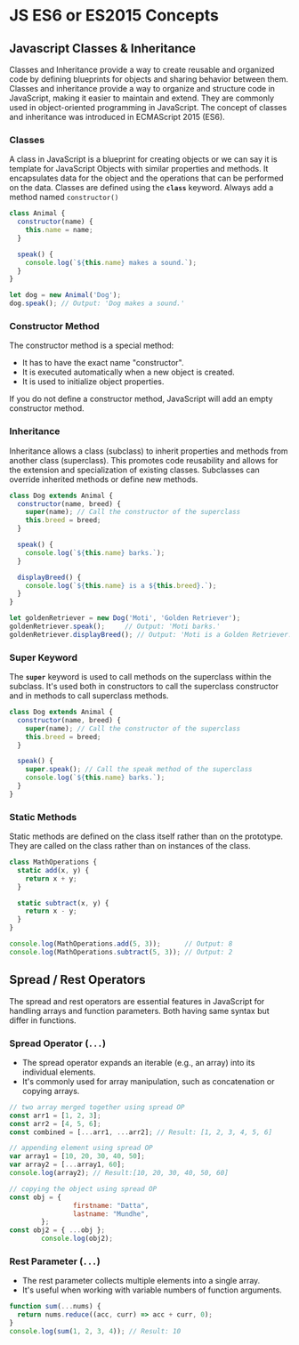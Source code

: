 # JS ES6 or ES2015 Concepts

## Javascript Classes & Inheritance

Classes and Inheritance provide a way to create reusable and organized code by defining blueprints for objects and sharing behavior between them. Classes and inheritance provide a way to organize and structure code in JavaScript, making it easier to maintain and extend. They are commonly used in object-oriented programming in JavaScript. The concept of classes and inheritance was introduced in ECMAScript 2015 (ES6).

### Classes

A class in JavaScript is a blueprint for creating objects or we can say it is template for JavaScript Objects with similar properties and methods. It encapsulates data for the object and the operations that can be performed on the data. Classes are defined using the **`class`** keyword. Always add a method named `constructor()`

```jsx
class Animal {
  constructor(name) {
    this.name = name;
  }

  speak() {
    console.log(`${this.name} makes a sound.`);
  }
}

let dog = new Animal('Dog');
dog.speak(); // Output: 'Dog makes a sound.'

```

### **Constructor Method**

The constructor method is a special method:

- It has to have the exact name "constructor".
- It is executed automatically when a new object is created.
- It is used to initialize object properties.

If you do not define a constructor method, JavaScript will add an empty constructor method.

### **Inheritance**

Inheritance allows a class (subclass) to inherit properties and methods from another class (superclass). This promotes code reusability and allows for the extension and specialization of existing classes. Subclasses can override inherited methods or define new methods.

```jsx
class Dog extends Animal {
  constructor(name, breed) {
    super(name); // Call the constructor of the superclass
    this.breed = breed;
  }

  speak() {
    console.log(`${this.name} barks.`);
  }

  displayBreed() {
    console.log(`${this.name} is a ${this.breed}.`);
  }
}

let goldenRetriever = new Dog('Moti', 'Golden Retriever');
goldenRetriever.speak();     // Output: 'Moti barks.'
goldenRetriever.displayBreed(); // Output: 'Moti is a Golden Retriever.'

```

### **Super Keyword**

The **`super`** keyword is used to call methods on the superclass within the subclass. It's used both in constructors to call the superclass constructor and in methods to call superclass methods.

```jsx
class Dog extends Animal {
  constructor(name, breed) {
    super(name); // Call the constructor of the superclass
    this.breed = breed;
  }

  speak() {
    super.speak(); // Call the speak method of the superclass
    console.log(`${this.name} barks.`);
  }
}

```

### **Static Methods**

Static methods are defined on the class itself rather than on the prototype. They are called on the class rather than on instances of the class.

```jsx
class MathOperations {
  static add(x, y) {
    return x + y;
  }

  static subtract(x, y) {
    return x - y;
  }
}

console.log(MathOperations.add(5, 3));      // Output: 8
console.log(MathOperations.subtract(5, 3)); // Output: 2

```

## Spread / Rest Operators

The spread and rest operators are essential features in JavaScript for handling arrays and function parameters. Both having same syntax but differ in functions.

### **Spread Operator (`...`)**

- The spread operator expands an iterable (e.g., an array) into its individual elements.
- It's commonly used for array manipulation, such as concatenation or copying arrays.

```jsx
// two array merged together using spread OP
const arr1 = [1, 2, 3];
const arr2 = [4, 5, 6];
const combined = [...arr1, ...arr2]; // Result: [1, 2, 3, 4, 5, 6]
```

```jsx
// appending element using spread OP
var array1 = [10, 20, 30, 40, 50];
var array2 = [...array1, 60];
console.log(array2); // Result:[10, 20, 30, 40, 50, 60]
```

```jsx
// copying the object using spread OP
const obj = {
                firstname: "Datta",
                lastname: "Mundhe",
        };
const obj2 = { ...obj };
        console.log(obj2);

```

### **Rest Parameter (`...`)**

- The rest parameter collects multiple elements into a single array.
- It's useful when working with variable numbers of function arguments.

```jsx
function sum(...nums) {
  return nums.reduce((acc, curr) => acc + curr, 0);
}
console.log(sum(1, 2, 3, 4)); // Result: 10

```